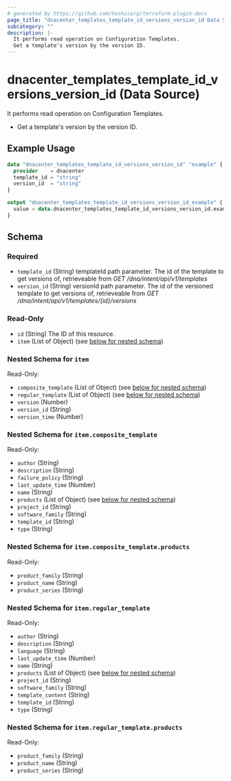 ```yaml
---
# generated by https://github.com/hashicorp/terraform-plugin-docs
page_title: "dnacenter_templates_template_id_versions_version_id Data Source - terraform-provider-dnacenter"
subcategory: ""
description: |-
  It performs read operation on Configuration Templates.
  Get a template's version by the version ID.
---
```


# dnacenter_templates_template_id_versions_version_id (Data Source)

It performs read operation on Configuration Templates.

- Get a template's version by the version ID.

## Example Usage

```terraform
data "dnacenter_templates_template_id_versions_version_id" "example" {
  provider    = dnacenter
  template_id = "string"
  version_id  = "string"
}

output "dnacenter_templates_template_id_versions_version_id_example" {
  value = data.dnacenter_templates_template_id_versions_version_id.example.item
}
```

<!-- schema generated by tfplugindocs -->
## Schema

### Required

- `template_id` (String) templateId path parameter. The id of the template to get versions of, retrieveable from *GET /dna/intent/api/v1/templates*
- `version_id` (String) versionId path parameter. The id of the versioned template to get versions of, retrieveable from *GET /dna/intent/api/v1/templates/{id}/versions*

### Read-Only

- `id` (String) The ID of this resource.
- `item` (List of Object) (see [below for nested schema](#nestedatt--item))

<a id="nestedatt--item"></a>
### Nested Schema for `item`

Read-Only:

- `composite_template` (List of Object) (see [below for nested schema](#nestedobjatt--item--composite_template))
- `regular_template` (List of Object) (see [below for nested schema](#nestedobjatt--item--regular_template))
- `version` (Number)
- `version_id` (String)
- `version_time` (Number)

<a id="nestedobjatt--item--composite_template"></a>
### Nested Schema for `item.composite_template`

Read-Only:

- `author` (String)
- `description` (String)
- `failure_policy` (String)
- `last_update_time` (Number)
- `name` (String)
- `products` (List of Object) (see [below for nested schema](#nestedobjatt--item--composite_template--products))
- `project_id` (String)
- `software_family` (String)
- `template_id` (String)
- `type` (String)

<a id="nestedobjatt--item--composite_template--products"></a>
### Nested Schema for `item.composite_template.products`

Read-Only:

- `product_family` (String)
- `product_name` (String)
- `product_series` (String)



<a id="nestedobjatt--item--regular_template"></a>
### Nested Schema for `item.regular_template`

Read-Only:

- `author` (String)
- `description` (String)
- `language` (String)
- `last_update_time` (Number)
- `name` (String)
- `products` (List of Object) (see [below for nested schema](#nestedobjatt--item--regular_template--products))
- `project_id` (String)
- `software_family` (String)
- `template_content` (String)
- `template_id` (String)
- `type` (String)

<a id="nestedobjatt--item--regular_template--products"></a>
### Nested Schema for `item.regular_template.products`

Read-Only:

- `product_family` (String)
- `product_name` (String)
- `product_series` (String)
